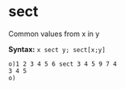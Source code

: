 # sect

Common values from x in y

**Syntax:** ```x sect y; sect[x;y]```

```o
o)1 2 3 4 5 6 sect 3 4 5 9 7 4
3 4 5
o)
```
